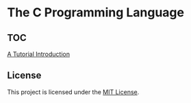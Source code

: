 # The C Programming Language

## TOC

[A Tutorial Introduction](01/README.md)

## License

This project is licensed under the [MIT License](LICENSE).
